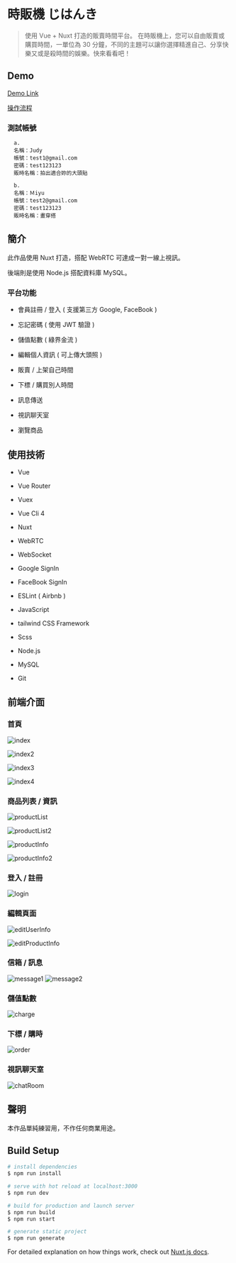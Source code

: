 # 時販機 じはんき

> 使用 Vue + Nuxt 打造的販賣時間平台。
  在時販機上，您可以自由販賣或購買時間，一單位為 30 分鐘，不同的主題可以讓你選擇精進自己、分享快樂又或是殺時間的娛樂。快來看看吧！

## Demo

[Demo Link](http://rental-time.herokuapp.com/)

[操作流程](https://gist.github.com/jedy05097952/63762af683b032a1c3a738d065e753dd)

### 測試帳號

```
  a.
  名稱：Judy
  帳號：test1@gmail.com
  密碼：test123123
  販時名稱：拍出適合妳的大頭貼
  
  b.
  名稱：Ｍiyu
  帳號：test2@gmail.com
  密碼：test123123
  販時名稱：畫穿搭
```

## 簡介

此作品使用 Nuxt 打造，搭配 WebRTC 可達成一對一線上視訊。

後端則是使用 Node.js 搭配資料庫 MySQL。

### 平台功能

* 會員註冊 / 登入 ( 支援第三方 Google, FaceBook )

* 忘記密碼 ( 使用 JWT 驗證 )

* 儲值點數 ( 綠界金流 )

* 編輯個人資訊 ( 可上傳大頭照 )

* 販賣 / 上架自己時間

* 下標 / 購買別人時間

* 訊息傳送

* 視訊聊天室

* 瀏覽商品

## 使用技術

* Vue
  
* Vue Router

* Vuex

* Vue Cli 4

* Nuxt

* WebRTC

* WebSocket

* Google SignIn

* FaceBook SignIn

* ESLint ( Airbnb )

* JavaScript

* tailwind CSS Framework

* Scss

* Node.js

* MySQL

* Git

## 前端介面

### 首頁

![index](https://user-images.githubusercontent.com/50637947/77354801-5ce46400-6d7e-11ea-89c0-48dae09d1f5d.png)

![index2](https://user-images.githubusercontent.com/50637947/77354806-5fdf5480-6d7e-11ea-9317-37940b635721.png)

![index3](https://user-images.githubusercontent.com/50637947/77360299-1267e500-6d88-11ea-977f-0cc6eb0eae65.png)

![index4](https://user-images.githubusercontent.com/50637947/77360308-16940280-6d88-11ea-8fd4-d12bb69be372.png)

### 商品列表 / 資訊

![productList](https://user-images.githubusercontent.com/50637947/77354852-75547e80-6d7e-11ea-8116-73ffd6634f45.png)

![productList2](https://user-images.githubusercontent.com/50637947/77354856-77b6d880-6d7e-11ea-9692-b286a08d03c6.png)

![productInfo](https://user-images.githubusercontent.com/50637947/77354876-7dacb980-6d7e-11ea-8da7-ca967cfbd158.png)

![productInfo2](https://user-images.githubusercontent.com/50637947/77360129-c5840e80-6d87-11ea-828e-9b1321d08a9a.png)

### 登入 / 註冊

![login](https://user-images.githubusercontent.com/50637947/77354975-ab91fe00-6d7e-11ea-9bd9-de8fe16a24fd.png)

### 編輯頁面

![editUserInfo](https://user-images.githubusercontent.com/50637947/77355099-d1b79e00-6d7e-11ea-94c9-43f252c402c7.png)

![editProductInfo](https://user-images.githubusercontent.com/50637947/77355109-d419f800-6d7e-11ea-8dbf-7a573c21f114.png)

### 信箱 / 訊息

![message1](https://user-images.githubusercontent.com/50637947/77355187-fa3f9800-6d7e-11ea-93bf-cf02b2d3d392.png)
![message2](https://user-images.githubusercontent.com/50637947/77355189-fca1f200-6d7e-11ea-8962-4125aeebf21b.png)

### 儲值點數

![charge](https://user-images.githubusercontent.com/50637947/77354980-adf45800-6d7e-11ea-86bb-33208383f96c.png)

### 下標 / 購時

![order](https://user-images.githubusercontent.com/50637947/77355249-19d6c080-6d7f-11ea-81a4-4950607a62b5.png)

### 視訊聊天室

![chatRoom](https://user-images.githubusercontent.com/50637947/77355256-1d6a4780-6d7f-11ea-8c23-d5600694e03d.png)


## 聲明
本作品單純練習用，不作任何商業用途。

## Build Setup

```bash
# install dependencies
$ npm run install

# serve with hot reload at localhost:3000
$ npm run dev

# build for production and launch server
$ npm run build
$ npm run start

# generate static project
$ npm run generate
```

For detailed explanation on how things work, check out [Nuxt.js docs](https://nuxtjs.org).
